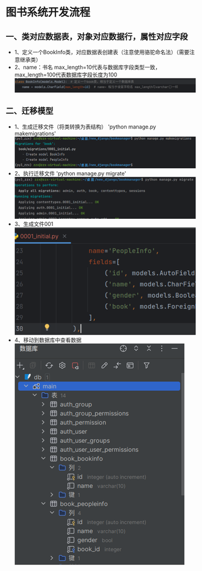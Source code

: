 # 图书系统开发流程
## 一、类对应数据表，对象对应数据行，属性对应字段
* 1、定义一个BookInfo类，对应数据表创建表（注意使用骆驼命名法）（需要注意继承类）
* 2、name：书名 max_length=10代表与数据库字段类型一致，max_length=100代表数据库字段长度为100
 ![alt text](截图文件/image-73.png)
## 二、迁移模型
* 1、生成迁移文件（将类转换为表结构）
'python manage.py makemigrations'
![alt text](截图文件/image-74.png)
* 2、执行迁移文件
'python manage.py migrate'
![alt text](截图文件/image-75.png)
* 3、生成文件001
![alt text](截图文件/image-76.png)
* 4、移动到数据库中查看数据
![alt text](截图文件/image-77.png)